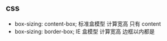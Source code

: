 ## css
- box-sizing: content-box; 标准盒模型
    计算宽高 只有 content
- box-sizing: border-box; IE 盒模型
    计算宽高 边框以内都是